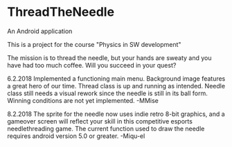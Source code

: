 # ThreadTheNeedle
An Android application

This is a project for the course "Physics in SW development"

The mission is to thread the needle, but your hands are sweaty and you have had too much coffee. 
Will you succeed in your quest?

6.2.2018 Implemented a functioning main menu. Background image features a great hero of our time. Thread class is up and running as intended. Needle class still needs a visual rework since the needle is still in its ball form. Winning conditions are not yet implemented.
-MMise

8.2.2018 The sprite for the needle now uses indie retro 8-bit graphics, and a gameover screen will reflect your skill in this competitive esports needlethreading game. The current function used to draw the needle requires android version 5.0 or greater.
-Miqu-el
